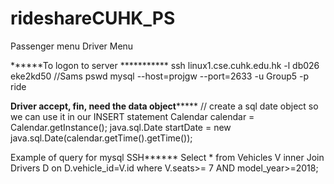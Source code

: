# rideshareCUHK_PS

Passenger menu
Driver Menu


******To logon to server ***********
ssh linux1.cse.cuhk.edu.hk -l db026
eke2kd50            //Sams pswd
mysql --host=projgw --port=2633 -u Group5 -p
ride

********Driver accept, fin, need the data object*************
      // create a sql date object so we can use it in our INSERT statement
      Calendar calendar = Calendar.getInstance();
      java.sql.Date startDate = new java.sql.Date(calendar.getTime().getTime());

Example of query for mysql SSH******
 Select * from Vehicles V
 inner Join Drivers D 
 on D.vehicle_id=V.id 
 where V.seats>= 7 AND model_year>=2018;
